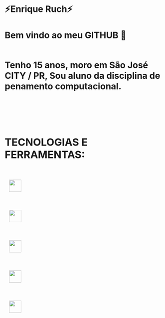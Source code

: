 <div display="inline-block">
<h1 aling="left"> ⚡Enrique Ruch⚡ </h1>
<h1 aling="left"> Bem vindo ao meu <b>GITHUB</b> 🔱 <h/1>

</br>
</br>

Tenho 15 anos, moro em São José CITY / PR, Sou aluno da disciplina de penamento computacional.

</br>
</br>

### TECNOLOGIAS E FERRAMENTAS:
<code>
 <img width="39px" src="https://cdn.jsdelivr.net/gh/devicons/devicon/icons/html5/html5-original.svg" />
<code>
</code>
 <img  width="39px" src="https://cdn.jsdelivr.net/gh/devicons/devicon/icons/css3/css3-original.svg" />
<code>
</code>
 <img width="39px" src="https://cdn.jsdelivr.net/gh/devicons/devicon/icons/git/git-plain.svg" />
<code>
</code>
 <img width="39px" src="https://cdn.jsdelivr.net/gh/devicons/devicon/icons/github/github-original.svg" />
<code>
</code>
 <img width="39px" src="https://cdn.jsdelivr.net/gh/devicons/devicon/icons/vscode/vscode-plain.svg" />

